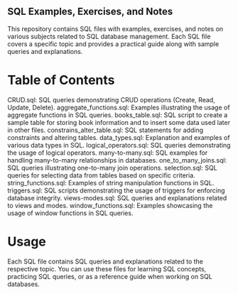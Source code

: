## SQL Examples, Exercises, and Notes
This repository contains SQL files with examples, exercises, and notes on various subjects related to SQL database management. Each SQL file covers a specific topic and provides a practical guide along with sample queries and explanations.

# Table of Contents
CRUD.sql: SQL queries demonstrating CRUD operations (Create, Read, Update, Delete).
aggregate_functions.sql: Examples illustrating the usage of aggregate functions in SQL queries.
books_table.sql: SQL script to create a sample table for storing book information and to insert some data used later in other files.
constrains_alter_table.sql: SQL statements for adding constraints and altering tables.
data_types.sql: Explanation and examples of various data types in SQL.
logical_operators.sql: SQL queries demonstrating the usage of logical operators.
many-to-many.sql: SQL examples for handling many-to-many relationships in databases.
one_to_many_joins.sql: SQL queries illustrating one-to-many join operations.
selection.sql: SQL queries for selecting data from tables based on specific criteria.
string_functions.sql: Examples of string manipulation functions in SQL.
triggers.sql: SQL scripts demonstrating the usage of triggers for enforcing database integrity.
views-modes.sql: SQL queries and explanations related to views and modes.
window_functions.sql: Examples showcasing the usage of window functions in SQL queries.

# Usage
Each SQL file contains SQL queries and explanations related to the respective topic. You can use these files for learning SQL concepts, practicing SQL queries, or as a reference guide when working on SQL databases.
